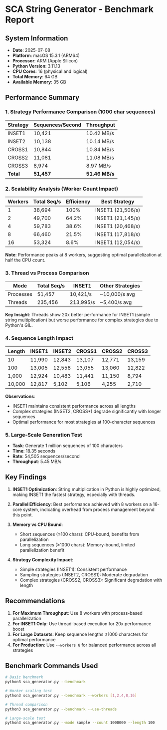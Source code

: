 # SCA String Generator - Benchmark Report

## System Information
- **Date**: 2025-07-08
- **Platform**: macOS 15.3.1 (ARM64)
- **Processor**: ARM (Apple Silicon)
- **Python Version**: 3.11.13
- **CPU Cores**: 16 (physical and logical)
- **Total Memory**: 64 GB
- **Available Memory**: 35 GB

## Performance Summary

### 1. Strategy Performance Comparison (1000 char sequences)

| Strategy | Sequences/Second | Throughput |
|----------|-----------------|------------|
| INSET1   | 10,421          | 10.42 MB/s |
| INSET2   | 10,138          | 10.14 MB/s |
| CROSS1   | 10,844          | 10.84 MB/s |
| CROSS2   | 11,081          | 11.08 MB/s |
| CROSS3   | 8,974           | 8.97 MB/s  |
| **Total**| **51,457**      | **51.46 MB/s** |

### 2. Scalability Analysis (Worker Count Impact)

| Workers | Total Seq/s | Efficiency | Best Strategy |
|---------|-------------|------------|---------------|
| 1       | 38,694      | 100%       | INSET1 (21,506/s) |
| 2       | 49,700      | 64.2%      | INSET1 (21,145/s) |
| 4       | 59,783      | 38.6%      | INSET1 (20,468/s) |
| 8       | 66,460      | 21.5%      | INSET1 (17,818/s) |
| 16      | 53,324      | 8.6%       | INSET1 (12,054/s) |

**Note**: Performance peaks at 8 workers, suggesting optimal parallelization at half the CPU count.

### 3. Thread vs Process Comparison

| Mode      | Total Seq/s | INSET1    | Other Strategies |
|-----------|-------------|-----------|------------------|
| Processes | 51,457      | 10,421/s  | ~10,000/s avg    |
| Threads   | 235,456     | 213,995/s | ~5,400/s avg     |

**Key Insight**: Threads show 20x better performance for INSET1 (simple string multiplication) but worse performance for complex strategies due to Python's GIL.

### 4. Sequence Length Impact

| Length | INSET1 | INSET2 | CROSS1 | CROSS2 | CROSS3 |
|--------|--------|--------|--------|--------|--------|
| 10     | 11,990 | 12,843 | 13,107 | 12,771 | 13,159 |
| 100    | 13,005 | 12,558 | 13,055 | 13,060 | 12,822 |
| 1,000  | 12,924 | 10,483 | 11,441 | 11,150 | 8,794  |
| 10,000 | 12,817 | 5,102  | 5,106  | 4,255  | 2,710  |

**Observations**:
- INSET1 maintains consistent performance across all lengths
- Complex strategies (INSET2, CROSS*) degrade significantly with longer sequences
- Optimal performance for most strategies at 100-character sequences

### 5. Large-Scale Generation Test

- **Task**: Generate 1 million sequences of 100 characters
- **Time**: 18.35 seconds
- **Rate**: 54,505 sequences/second
- **Throughput**: 5.45 MB/s

## Key Findings

1. **INSET1 Optimization**: String multiplication in Python is highly optimized, making INSET1 the fastest strategy, especially with threads.

2. **Parallel Efficiency**: Best performance achieved with 8 workers on a 16-core system, indicating overhead from process management beyond this point.

3. **Memory vs CPU Bound**: 
   - Short sequences (≤100 chars): CPU-bound, benefits from parallelization
   - Long sequences (≥1000 chars): Memory-bound, limited parallelization benefit

4. **Strategy Complexity Impact**:
   - Simple strategies (INSET1): Consistent performance
   - Sampling strategies (INSET2, CROSS1): Moderate degradation
   - Complex strategies (CROSS2, CROSS3): Significant degradation with length

## Recommendations

1. **For Maximum Throughput**: Use 8 workers with process-based parallelization
2. **For INSET1 Only**: Use thread-based execution for 20x performance boost
3. **For Large Datasets**: Keep sequence lengths ≤1000 characters for optimal performance
4. **For Production**: Use `--workers 8` for balanced performance across all strategies

## Benchmark Commands Used

```bash
# Basic benchmark
python3 sca_generator.py --benchmark

# Worker scaling test
python3 sca_generator.py --benchmark --workers [1,2,4,8,16]

# Thread comparison
python3 sca_generator.py --benchmark --use-threads

# Large-scale test
python3 sca_generator.py --mode sample --count 1000000 --length 100
```